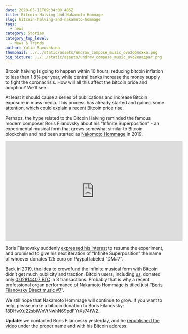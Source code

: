 ```yaml
---
date: 2020-05-11T09:34:00.485Z
title: Bitcoin Halving and Nakamoto Hommage
slug: bitcoin-halving-and-nakamoto-hommage
tags:
  - news
category: Stories
category_top_level:
  - News & Trends
author: Yulia Savushkina
thumbnail: ../../static/assets/undraw_compose_music_ovo2обложка.png
big_picture: ../../static/assets/undraw_compose_music_ovo2квадрат.png
---
```

Bitcoin halving is going to happen within 10 hours, reducing bitcoin inflation to less than 1.8% per year, while central banks increase the money supply to fight the coronacrisis. How will all this affect the bitcoin price and adoption? We’ll see.

At least it should cause a series of publications and increase Bitcoin exposure in mass media. This process has already started and gained some attention, which could explain a recent Bitcoin price rise.

Perhaps, the hype related to the Bitcoin Halving reminded the famous modern composer Boris Filanovsky about his “Infinite Superposition” - an experimental musical form that grows somewhat similar to Bitcoin blockchain and had been started as [Nakomoto Hommage](https://a-ads.com/blog/2019-05-13-nakamoto-hommage/) in 2019.

<iframe width="560" height="315" src="https://www.youtube.com/embed/Ua-rvUbh5FE" frameborder="0" allow="accelerometer; autoplay; encrypted-media; gyroscope; picture-in-picture" allowfullscreen></iframe>

Boris Filanovsky suddenly [expressed his interest](https://www.facebook.com/boris.filanovsky/posts/3448675818480641?notif_id=1588615075659478¬if_t=mention) to resume the experiment, and promised to give his next iteration of “Infinite Superposition” the name of whoever donates 125 euro on Paypal labeled “DM#7”.

Back in 2019, the idea to crowdfund the infinite musical form with Bitcoin didn’t get much publicity and traction. Bitcoin users, including [us](https://a-ads.com), donated only [0.02814407 BTC](https://www.blockchain.com/btc/address/18DHwXu22sbiWnVtNwhN69pdFYrXs74tW2) in 3 transactions. Probably that is why a recent professional organ performance of Nakamoto Hommage is titled just “[Boris Filanovsky Direct music #7](https://youtu.be/iwAJ7zGcSIE)”.

We still hope that Nakamoto Hommage will continue to grow. If you want to help, please make a bitcoin donation to Boris Filanovsky: 18DHwXu22sbiWnVtNwhN69pdFYrXs74tW2.

**Update**: we contacted Boris Filanovsky yesterday, and he [republished the video](https://www.youtube.com/watch?v=Ua-rvUbh5FE) under the proper name and with his Bitcoin address.
